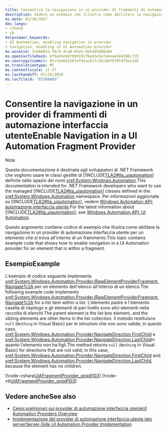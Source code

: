 ```yaml
---
title: Consentire la navigazione in un provider di frammenti di automazione interfaccia utente
description: Vedere un esempio che illustra come abilitare la navigazione in un provider di automazione interfaccia utente per un elemento che si trova all'interno di un frammento.
ms.date: 03/30/2017
dev_langs:
- csharp
- vb
helpviewer_keywords:
- UI Automation, enabling navigation in provider
- navigation, enabling in UI Automation provider
ms.assetid: 3cb6092a-58c9-4ca0-84a5-0e54d5d00a0d
ms.openlocfilehash: bf9e43e9d70b9191fba93e5efa4eae544196c735
ms.sourcegitcommit: 87cfeb69226fef01acb17c56c86f978f4f4a13db
ms.translationtype: MT
ms.contentlocale: it-IT
ms.lasthandoff: 07/24/2020
ms.locfileid: "87168483"
---
```

# <a name="enable-navigation-in-a-ui-automation-fragment-provider"></a><span data-ttu-id="29e70-103">Consentire la navigazione in un provider di frammenti di automazione interfaccia utente</span><span class="sxs-lookup"><span data-stu-id="29e70-103">Enable Navigation in a UI Automation Fragment Provider</span></span>
> [!NOTE]
> <span data-ttu-id="29e70-104">Questa documentazione è destinata agli sviluppatori di .NET Framework che vogliono usare le classi gestite di [!INCLUDE[TLA2#tla_uiautomation](../../../includes/tla2sharptla-uiautomation-md.md)] definite nello spazio dei nomi <xref:System.Windows.Automation>.</span><span class="sxs-lookup"><span data-stu-id="29e70-104">This documentation is intended for .NET Framework developers who want to use the managed [!INCLUDE[TLA2#tla_uiautomation](../../../includes/tla2sharptla-uiautomation-md.md)] classes defined in the <xref:System.Windows.Automation> namespace.</span></span> <span data-ttu-id="29e70-105">Per informazioni aggiornate su [!INCLUDE[TLA2#tla_uiautomation](../../../includes/tla2sharptla-uiautomation-md.md)], vedere [Windows Automation API: automazione interfaccia utente](/windows/win32/winauto/entry-uiauto-win32).</span><span class="sxs-lookup"><span data-stu-id="29e70-105">For the latest information about [!INCLUDE[TLA2#tla_uiautomation](../../../includes/tla2sharptla-uiautomation-md.md)], see [Windows Automation API: UI Automation](/windows/win32/winauto/entry-uiauto-win32).</span></span>  
  
 <span data-ttu-id="29e70-106">Questo argomento contiene codice di esempio che illustra come abilitare la navigazione in un provider di automazione interfaccia utente per un elemento che si trova all'interno di un frammento.</span><span class="sxs-lookup"><span data-stu-id="29e70-106">This topic contains example code that shows how to enable navigation in a UI Automation provider for an element that is within a fragment.</span></span>  
  
## <a name="example"></a><span data-ttu-id="29e70-107">Esempio</span><span class="sxs-lookup"><span data-stu-id="29e70-107">Example</span></span>  
 <span data-ttu-id="29e70-108">L'esempio di codice seguente implementa <xref:System.Windows.Automation.Provider.IRawElementProviderFragment.Navigate%2A> per un elemento dell'elenco all'interno di un elenco.</span><span class="sxs-lookup"><span data-stu-id="29e70-108">The following example code implements <xref:System.Windows.Automation.Provider.IRawElementProviderFragment.Navigate%2A> for a list item within a list.</span></span> <span data-ttu-id="29e70-109">L'elemento padre è l'elemento casella di riepilogo e gli elementi di pari livello sono altri elementi nella raccolta di elenchi.</span><span class="sxs-lookup"><span data-stu-id="29e70-109">The parent element is the list box element, and the sibling elements are other items in the list collection.</span></span> <span data-ttu-id="29e70-110">Il metodo restituisce `null` (`Nothing` in Visual Basic) per le istruzioni che non sono valide; in questo caso, <xref:System.Windows.Automation.Provider.NavigateDirection.FirstChild> e <xref:System.Windows.Automation.Provider.NavigateDirection.LastChild>in quanto l'elemento non ha figli.</span><span class="sxs-lookup"><span data-stu-id="29e70-110">The method returns `null` (`Nothing` in Visual Basic) for directions that are not valid; in this case, <xref:System.Windows.Automation.Provider.NavigateDirection.FirstChild> and <xref:System.Windows.Automation.Provider.NavigateDirection.LastChild>, because the element has no children.</span></span>  
  
 [!code-csharp[UIAFragmentProvider_snip#103](../../../samples/snippets/csharp/VS_Snippets_Wpf/UIAFragmentProvider_snip/CSharp/ListItemFragment.cs#103)]
 [!code-vb[UIAFragmentProvider_snip#103](../../../samples/snippets/visualbasic/VS_Snippets_Wpf/UIAFragmentProvider_snip/VisualBasic/ListItemFragment.vb#103)]  
  
## <a name="see-also"></a><span data-ttu-id="29e70-111">Vedere anche</span><span class="sxs-lookup"><span data-stu-id="29e70-111">See also</span></span>

- [<span data-ttu-id="29e70-112">Cenni preliminari sui provider di automazione interfaccia utente</span><span class="sxs-lookup"><span data-stu-id="29e70-112">UI Automation Providers Overview</span></span>](ui-automation-providers-overview.md)
- [<span data-ttu-id="29e70-113">Implementazione del provider di automazione interfaccia utente lato server</span><span class="sxs-lookup"><span data-stu-id="29e70-113">Server-Side UI Automation Provider Implementation</span></span>](server-side-ui-automation-provider-implementation.md)
